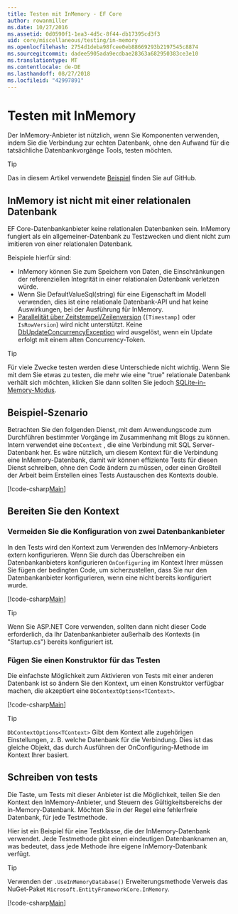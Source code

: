 ```yaml
---
title: Testen mit InMemory - EF Core
author: rowanmiller
ms.date: 10/27/2016
ms.assetid: 0d0590f1-1ea3-4d5c-8f44-db17395cd3f3
uid: core/miscellaneous/testing/in-memory
ms.openlocfilehash: 2754d1deba98fcee0eb88669293b2197545c8874
ms.sourcegitcommit: dadee5905ada9ecdbae28363a682950383ce3e10
ms.translationtype: MT
ms.contentlocale: de-DE
ms.lasthandoff: 08/27/2018
ms.locfileid: "42997891"
---
```

# <a name="testing-with-inmemory"></a>Testen mit InMemory

Der InMemory-Anbieter ist nützlich, wenn Sie Komponenten verwenden, indem Sie die Verbindung zur echten Datenbank, ohne den Aufwand für die tatsächliche Datenbankvorgänge Tools, testen möchten.

> [!TIP]  
> Das in diesem Artikel verwendete [Beispiel](https://github.com/aspnet/EntityFramework.Docs/tree/master/samples/core/Miscellaneous/Testing) finden Sie auf GitHub.

## <a name="inmemory-is-not-a-relational-database"></a>InMemory ist nicht mit einer relationalen Datenbank

EF Core-Datenbankanbieter keine relationalen Datenbanken sein. InMemory fungiert als ein allgemeiner-Datenbank zu Testzwecken und dient nicht zum imitieren von einer relationalen Datenbank.

Beispiele hierfür sind:

* InMemory können Sie zum Speichern von Daten, die Einschränkungen der referenziellen Integrität in einer relationalen Datenbank verletzen würde.
* Wenn Sie DefaultValueSql(string) für eine Eigenschaft im Modell verwenden, dies ist eine relationale Datenbank-API und hat keine Auswirkungen, bei der Ausführung für InMemory.
* [Parallelität über Zeitstempel/Zeilenversion](xref:core/modeling/concurrency#timestamprow-version) (`[Timestamp]` oder `IsRowVersion`) wird nicht unterstützt. Keine [DbUpdateConcurrencyException](https://docs.microsoft.com/dotnet/api/microsoft.entityframeworkcore.dbupdateconcurrencyexception) wird ausgelöst, wenn ein Update erfolgt mit einem alten Concurrency-Token.

> [!TIP]  
> Für viele Zwecke testen werden diese Unterschiede nicht wichtig. Wenn Sie mit dem Sie etwas zu testen, die mehr wie eine "true" relationale Datenbank verhält sich möchten, klicken Sie dann sollten Sie jedoch [SQLite-in-Memory-Modus](sqlite.md).

## <a name="example-testing-scenario"></a>Beispiel-Szenario

Betrachten Sie den folgenden Dienst, mit dem Anwendungscode zum Durchführen bestimmter Vorgänge im Zusammenhang mit Blogs zu können. Intern verwendet eine `DbContext` , die eine Verbindung mit SQL Server-Datenbank her. Es wäre nützlich, um diesem Kontext für die Verbindung eine InMemory-Datenbank, damit wir können effiziente Tests für diesen Dienst schreiben, ohne den Code ändern zu müssen, oder einen Großteil der Arbeit beim Erstellen eines Tests Austauschen des Kontexts double.

[!code-csharp[Main](../../../../samples/core/Miscellaneous/Testing/BusinessLogic/BlogService.cs)]

## <a name="get-your-context-ready"></a>Bereiten Sie den Kontext

### <a name="avoid-configuring-two-database-providers"></a>Vermeiden Sie die Konfiguration von zwei Datenbankanbieter

In den Tests wird den Kontext zum Verwenden des InMemory-Anbieters extern konfigurieren. Wenn Sie durch das Überschreiben ein Datenbankanbieters konfigurieren `OnConfiguring` im Kontext Ihrer müssen Sie fügen der bedingten Code, um sicherzustellen, dass Sie nur den Datenbankanbieter konfigurieren, wenn eine nicht bereits konfiguriert wurde.

[!code-csharp[Main](../../../../samples/core/Miscellaneous/Testing/BusinessLogic/BloggingContext.cs#OnConfiguring)]

> [!TIP]  
> Wenn Sie ASP.NET Core verwenden, sollten dann nicht dieser Code erforderlich, da Ihr Datenbankanbieter außerhalb des Kontexts (in "Startup.cs") bereits konfiguriert ist.

### <a name="add-a-constructor-for-testing"></a>Fügen Sie einen Konstruktor für das Testen

Die einfachste Möglichkeit zum Aktivieren von Tests mit einer anderen Datenbank ist so ändern Sie den Kontext, um einen Konstruktor verfügbar machen, die akzeptiert eine `DbContextOptions<TContext>`.

[!code-csharp[Main](../../../../samples/core/Miscellaneous/Testing/BusinessLogic/BloggingContext.cs#Constructors)]

> [!TIP]  
> `DbContextOptions<TContext>` Gibt dem Kontext alle zugehörigen Einstellungen, z. B. welche Datenbank für die Verbindung. Dies ist das gleiche Objekt, das durch Ausführen der OnConfiguring-Methode im Kontext Ihrer basiert.

## <a name="writing-tests"></a>Schreiben von tests

Die Taste, um Tests mit dieser Anbieter ist die Möglichkeit, teilen Sie den Kontext den InMemory-Anbieter, und Steuern des Gültigkeitsbereichs der in-Memory-Datenbank. Möchten Sie in der Regel eine fehlerfreie Datenbank, für jede Testmethode.

Hier ist ein Beispiel für eine Testklasse, die der InMemory-Datenbank verwendet. Jede Testmethode gibt einen eindeutigen Datenbanknamen an, was bedeutet, dass jede Methode ihre eigene InMemory-Datenbank verfügt.

>[!TIP]
> Verwenden der `.UseInMemoryDatabase()` Erweiterungsmethode Verweis das NuGet-Paket `Microsoft.EntityFrameworkCore.InMemory`.

[!code-csharp[Main](../../../../samples/core/Miscellaneous/Testing/TestProject/InMemory/BlogServiceTests.cs)]
